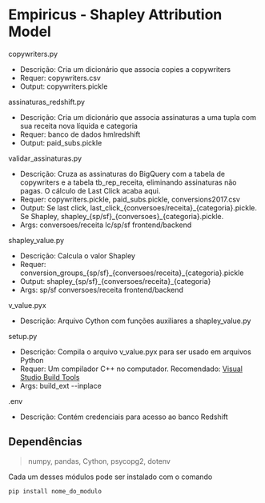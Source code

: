 # Empiricus - Shapley Attribution Model

copywriters.py

- Descrição: Cria um dicionário que associa copies a copywriters
- Requer: copywriters.csv
- Output: copywriters.pickle

assinaturas_redshift.py

- Descrição: Cria um dicionário que associa assinaturas a uma tupla com sua receita nova líquida e categoria
- Requer: banco de dados hmlredshift
- Output: paid_subs.pickle

validar_assinaturas.py

- Descrição: Cruza as assinaturas do BigQuery com a tabela de copywriters e a tabela tb_rep_receita, eliminando assinaturas não pagas. O cálculo de Last Click acaba aqui.
- Requer: copywriters.pickle, paid_subs.pickle, conversions2017.csv
- Output: Se last click, last_click\_{conversoes/receita}\_{categoria}.pickle. Se Shapley, shapley\_{sp/sf}\_{conversoes}\_{categoria}.pickle.
- Args: conversoes/receita lc/sp/sf frontend/backend

shapley_value.py

- Descrição: Calcula o valor Shapley
- Requer: conversion\_groups\_{sp/sf}\_{conversoes/receita}\_{categoria}.pickle
- Output: shapley\_{sp/sf}\_{conversoes/receita}\_{categoria}
- Args: sp/sf conversoes/receita frontend/backend

v_value.pyx

- Descrição: Arquivo Cython com funções auxiliares a shapley_value.py

setup.py

- Descrição: Compila o arquivo v_value.pyx para ser usado em arquivos Python
- Requer: Um compilador C++ no computador. Recomendado: [Visual Studio Build Tools][vstools-url]
- Args: build_ext --inplace

.env

- Descrição: Contém credenciais para acesso ao banco Redshift

## Dependências
> numpy, pandas, Cython, psycopg2, dotenv

Cada um desses módulos pode ser instalado com o comando

```commandline
pip install nome_do_modulo
```


[vstools-url]: https://visualstudio.microsoft.com/downloads/
